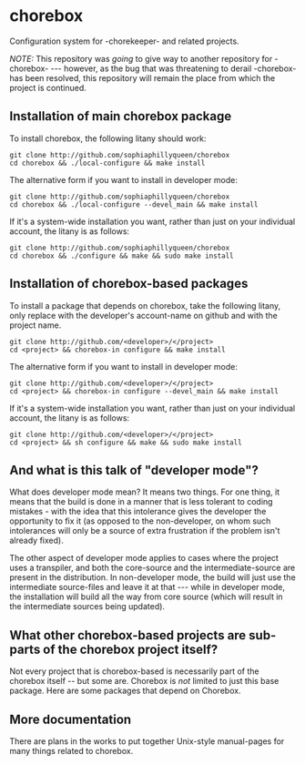# chorebox #

Configuration system for -chorekeeper- and related projects.

_NOTE:_ This repository was *going* to give way to another
repository for -chorebox- --- however, as the bug that was
threatening to derail -chorebox- has been resolved, this
repository will remain the place from which the project is
continued.

## Installation of main chorebox package ##

To install chorebox, the following litany should work:

    git clone http://github.com/sophiaphillyqueen/chorebox
    cd chorebox && ./local-configure && make install

The alternative form if you want to install in developer mode:

    git clone http://github.com/sophiaphillyqueen/chorebox
    cd chorebox && ./local-configure --devel_main && make install

If it's a system-wide installation you want, rather than just
on your individual account, the litany is as follows:

    git clone http://github.com/sophiaphillyqueen/chorebox
    cd chorebox && ./configure && make && sudo make install

## Installation of chorebox-based packages ##

To install a package that depends on chorebox, take the
following litany, only replace <developer> with the developer's
account-name on github and <project> with the project name.

    git clone http://github.com/<developer>/</project>
    cd <project> && chorebox-in configure && make install

The alternative form if you want to install in developer mode:

    git clone http://github.com/<developer>/</project>
    cd <project> && chorebox-in configure --devel_main && make install

If it's a system-wide installation you want, rather than just
on your individual account, the litany is as follows:

    git clone http://github.com/<developer>/</project>
    cd <project> && sh configure && make && sudo make install

## And what is this talk of "developer mode"? ##

What does developer mode mean? It means two things. For one
thing, it means that the build is done in a manner that is
less tolerant to coding mistakes - with the idea that this
intolerance gives the developer the opportunity to fix it
(as opposed to the non-developer, on whom such intolerances
will only be a source of extra frustration if the problem
isn't already fixed).

The other aspect of developer mode applies to cases where
the project uses a transpiler, and both the core-source and
the intermediate-source are present in the distribution.
In non-developer mode, the build will just use the intermediate
source-files and leave it at that --- while in developer mode,
the installation will build all the way from core source
(which will result in the intermediate sources being updated).

## What other chorebox-based projects are sub-parts of the chorebox project itself? ##

Not every project that is chorebox-based is necessarily part of the
chorebox itself -- but some are. Chorebox is *not* limited to
just this base package. Here are some packages that depend on Chorebox.

## More documentation ##

There are plans in the works to put together
Unix-style manual-pages for many things related
to chorebox.
